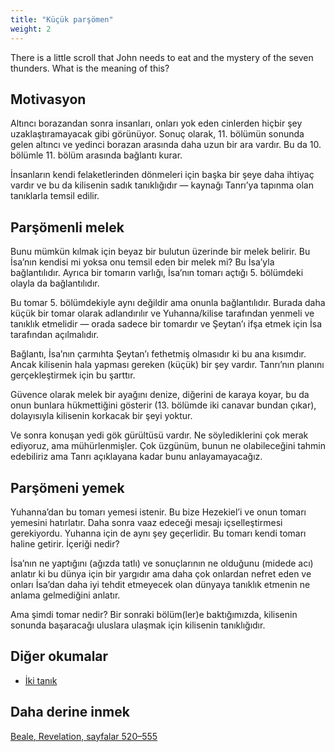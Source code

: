```yaml
---
title: "Küçük parşömen"
weight: 2
---
```


There is a little scroll that John needs to eat and the mystery of the seven thunders. What is the meaning of this?

## Motivasyon

<a name="70c6"></a>
Altıncı borazandan sonra insanları, onları yok eden cinlerden hiçbir şey uzaklaştıramayacak gibi görünüyor. Sonuç olarak, 11. bölümün sonunda gelen altıncı ve yedinci borazan arasında daha uzun bir ara vardır. Bu da 10. bölümle 11. bölüm arasında bağlantı kurar.

İnsanların kendi felaketlerinden dönmeleri için başka bir şeye daha ihtiyaç vardır ve bu da kilisenin sadık tanıklığıdır — kaynağı Tanrı’ya tapınma olan tanıklarla temsil edilir.

## Parşömenli melek

<a name="2d6a"></a>
Bunu mümkün kılmak için beyaz bir bulutun üzerinde bir melek belirir. Bu İsa’nın kendisi mi yoksa onu temsil eden bir melek mi? Bu İsa’yla bağlantılıdır. Ayrıca bir tomarın varlığı, İsa’nın tomarı açtığı 5. bölümdeki olayla da bağlantılıdır.

Bu tomar 5. bölümdekiyle aynı değildir ama onunla bağlantılıdır. Burada daha küçük bir tomar olarak adlandırılır ve Yuhanna/kilise tarafından yenmeli ve tanıklık etmelidir — orada sadece bir tomardır ve Şeytan’ı ifşa etmek için İsa tarafından açılmalıdır.

Bağlantı, İsa’nın çarmıhta Şeytan’ı fethetmiş olmasıdır ki bu ana kısımdır. Ancak kilisenin hala yapması gereken (küçük) bir şey vardır. Tanrı’nın planını gerçekleştirmek için bu şarttır.

Güvence olarak melek bir ayağını denize, diğerini de karaya koyar, bu da onun bunlara hükmettiğini gösterir (13. bölümde iki canavar bundan çıkar), dolayısıyla kilisenin korkacak bir şeyi yoktur.

Ve sonra konuşan yedi gök gürültüsü vardır. Ne söylediklerini çok merak ediyoruz, ama mühürlenmişler. Çok üzgünüm, bunun ne olabileceğini tahmin edebiliriz ama Tanrı açıklayana kadar bunu anlayamayacağız.

## Parşömeni yemek

<a name="b778"></a>
Yuhanna’dan bu tomarı yemesi istenir. Bu bize Hezekiel’i ve onun tomarı yemesini hatırlatır. Daha sonra vaaz edeceği mesajı içselleştirmesi gerekiyordu. Yuhanna için de aynı şey geçerlidir. Bu tomarı kendi tomarı haline getirir. İçeriği nedir?

İsa’nın ne yaptığını (ağızda tatlı) ve sonuçlarının ne olduğunu (midede acı) anlatır ki bu dünya için bir yargıdır ama daha çok onlardan nefret eden ve onları İsa’dan daha iyi tehdit etmeyecek olan dünyaya tanıklık etmenin ne anlama gelmediğini anlatır.

Ama şimdi tomar nedir? Bir sonraki bölüm(ler)e baktığımızda, kilisenin sonunda başaracağı uluslara ulaşmak için kilisenin tanıklığıdır.

## Diğer okumalar

<a name="b1dc"></a>
- [İki tanık](../../../../content/witnesses/expl/the-two-witnesses)

## Daha derine inmek

[Beale, Revelation, sayfalar 520–555](../../../../about/ressources/index.html#beale_rev)

